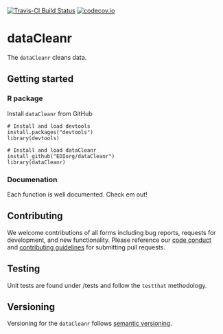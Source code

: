 [![Travis-CI Build Status](https://travis-ci.com/EDIorg/dataCleanr.svg?branch=master)](https://travis-ci.org/EDIorg/dataCleanr)
[![codecov.io](https://codecov.io/github/EDIorg/dataCleanr/coverage.svg?branch=master)](https://codecov.io/github/EDIorg/dataCleanr?branch=master)

# dataCleanr

The `dataCleanr` cleans data.

## Getting started

### R package

Install `dataCleanr` from GitHub

```
# Install and load devtools
install.packages("devtools")
library(devtools)

# Install and load dataCleanr
install_github("EDIorg/dataCleanr")
library(dataCleanr)
```

### Documenation

Each function is well documented. Check em out!

## Contributing

We welcome contributions of all forms including bug reports, requests for development, and new functionality. Please reference our [code conduct](https://github.com/EDIorg/dataCleanr/blob/master/CODE_OF_CONDUCT.md) and [contributing guidelines](https://github.com/EDIorg/dataCleanr/blob/master/CONTRIBUTING.md) for submitting pull requests.

## Testing

Unit tests are found under /tests and follow the `testthat` methodology.

## Versioning

Versioning for the `dataCleanr` follows [semantic versioning](https://semver.org/).

